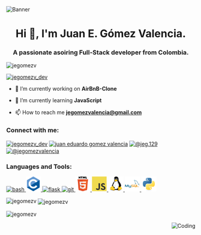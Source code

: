 <img src="https://i.ibb.co/my07Mmy/Aspiring-full-stack-web-developer.png" alt="Banner" style="max-width: 100%;">

<h1 align="center">Hi 👋, I'm Juan E. Gómez Valencia.</h1>
<h3 align="center">A passionate asoiring Full-Stack developer from Colombia.</h3>

<p align="left"> <img src="https://komarev.com/ghpvc/?username=jegomezv&label=Profile%20views&color=0e75b6&style=flat" alt="jegomezv" /> </p>

<p align="left"> <a href="https://twitter.com/jegomezv_dev" target="blank"><img src="https://img.shields.io/twitter/follow/jegomezv_dev?logo=twitter&style=for-the-badge" alt="jegomezv_dev" /></a> </p>

- 🔭 I’m currently working on **AirBnB-Clone**

- 🌱 I’m currently learning **JavaScript**

- 📫 How to reach me **jegomezvalencia@gmail.com**

<h3 align="left">Connect with me:</h3>
<p align="left">
<a href="https://twitter.com/jegomezv_dev" target="blank"><img align="center" src="https://raw.githubusercontent.com/rahuldkjain/github-profile-readme-generator/master/src/images/icons/Social/twitter.svg" alt="jegomezv_dev" height="30" width="40" /></a>
<a href="https://linkedin.com/in/juan eduardo gomez valencia" target="blank"><img align="center" src="https://raw.githubusercontent.com/rahuldkjain/github-profile-readme-generator/master/src/images/icons/Social/linked-in-alt.svg" alt="juan eduardo gomez valencia" height="30" width="40" /></a>
<a href="https://instagram.com/@jeg.129" target="blank"><img align="center" src="https://raw.githubusercontent.com/rahuldkjain/github-profile-readme-generator/master/src/images/icons/Social/instagram.svg" alt="@jeg.129" height="30" width="40" /></a>
<a href="https://www.hackerrank.com/@jegomezvalencia" target="blank"><img align="center" src="https://raw.githubusercontent.com/rahuldkjain/github-profile-readme-generator/master/src/images/icons/Social/hackerrank.svg" alt="@jegomezvalencia" height="30" width="40" /></a>
</p>

<h3 align="left">Languages and Tools:</h3>
<p align="left"> <a href="https://www.gnu.org/software/bash/" target="_blank" rel="noreferrer"> <img src="https://www.vectorlogo.zone/logos/gnu_bash/gnu_bash-icon.svg" alt="bash" width="40" height="40"/> </a> <a href="https://www.cprogramming.com/" target="_blank" rel="noreferrer"> <img src="https://raw.githubusercontent.com/devicons/devicon/master/icons/c/c-original.svg" alt="c" width="40" height="40"/> </a> <a href="https://flask.palletsprojects.com/" target="_blank" rel="noreferrer"> <img src="https://www.vectorlogo.zone/logos/pocoo_flask/pocoo_flask-icon.svg" alt="flask" width="40" height="40"/> </a> <a href="https://git-scm.com/" target="_blank" rel="noreferrer"> <img src="https://www.vectorlogo.zone/logos/git-scm/git-scm-icon.svg" alt="git" width="40" height="40"/> </a> <a href="https://www.w3.org/html/" target="_blank" rel="noreferrer"> <img src="https://raw.githubusercontent.com/devicons/devicon/master/icons/html5/html5-original-wordmark.svg" alt="html5" width="40" height="40"/> </a> <a href="https://developer.mozilla.org/en-US/docs/Web/JavaScript" target="_blank" rel="noreferrer"> <img src="https://raw.githubusercontent.com/devicons/devicon/master/icons/javascript/javascript-original.svg" alt="javascript" width="40" height="40"/> </a> <a href="https://www.linux.org/" target="_blank" rel="noreferrer"> <img src="https://raw.githubusercontent.com/devicons/devicon/master/icons/linux/linux-original.svg" alt="linux" width="40" height="40"/> </a> <a href="https://www.mysql.com/" target="_blank" rel="noreferrer"> <img src="https://raw.githubusercontent.com/devicons/devicon/master/icons/mysql/mysql-original-wordmark.svg" alt="mysql" width="40" height="40"/> </a> <a href="https://www.python.org" target="_blank" rel="noreferrer"> <img src="https://raw.githubusercontent.com/devicons/devicon/master/icons/python/python-original.svg" alt="python" width="40" height="40"/> </a> </p>

<p><img align="left" src="https://github-readme-stats.vercel.app/api/top-langs?username=jegomezv&show_icons=true&locale=en&layout=compact" alt="jegomezv" /></p>

<p>&nbsp;<img align="center" src="https://github-readme-stats.vercel.app/api?username=jegomezv&show_icons=true&locale=en" alt="jegomezv" /></p>

<p><img align="center" src="https://github-readme-streak-stats.herokuapp.com/?user=jegomezv&" alt="jegomezv" /></p>


<animated-image data-catalyst="" style="float: right; width: 400px;"><a target="_blank" rel="noopener noreferrer nofollow" href="https://camo.githubusercontent.com/65de73171b032a2f5ecaaa4393f8d488cf9c85563947105f54bc7941a10f0f0b/68747470733a2f2f6d656469612e74656e6f722e636f6d2f726550446644574f33586f41414141642f6861636b696e672e676966" data-target="animated-image.originalLink"><img align="right" alt="Coding" src="https://camo.githubusercontent.com/65de73171b032a2f5ecaaa4393f8d488cf9c85563947105f54bc7941a10f0f0b/68747470733a2f2f6d656469612e74656e6f722e636f6d2f726550446644574f33586f41414141642f6861636b696e672e676966" data-canonical-src="https://media.tenor.com/rePDfDWO3XoAAAAd/hacking.gif" style="max-width: 100%; display: inline-block;" data-target="animated-image.originalImage"></a>
      <span class="AnimatedImagePlayer" data-target="animated-image.player" hidden="">
        <a data-target="animated-image.replacedLink" class="AnimatedImagePlayer-images" href="https://camo.githubusercontent.com/65de73171b032a2f5ecaaa4393f8d488cf9c85563947105f54bc7941a10f0f0b/68747470733a2f2f6d656469612e74656e6f722e636f6d2f726550446644574f33586f41414141642f6861636b696e672e676966" target="_blank">